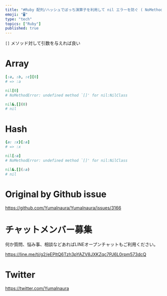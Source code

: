 ```yaml
---
title: "#Ruby 配列/ハッシュでぼっち演算子を利用して nil エラーを防ぐ ( NoMethodError: undefined method"
emoji: "🖥"
type: "tech"
topics: ["Ruby"]
published: true
---
```


`[]` メソッド対して引数を与えれば良い


# Array

```rb
[:a, :b, :c][0]
# => :a

nil[0]
# NoMethodError: undefined method `[]' for nil:NilClass

nil&.[](0)
# nil
```


# Hash

```rb
{a: :x}[:a]
# => :x

nil[:a]
# NoMethodError: undefined method `[]' for nil:NilClass

nil&.[](:a)
# nil
```


# Original by Github issue

https://github.com/YumaInaura/YumaInaura/issues/3166











<!-- Update From Qiita API -->

# チャットメンバー募集


何か質問、悩み事、相談などあればLINEオープンチャットもご利用ください。

https://line.me/ti/g2/eEPltQ6Tzh3pYAZV8JXKZqc7PJ6L0rpm573dcQ





# Twitter


https://twitter.com/YumaInaura


<!-- Update From Qiita API -->


